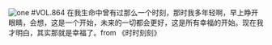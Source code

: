 ![one](http://image.wufazhuce.com/FqIJHzdQQitnOypkCxLNEa2DCzE4)
#VOL.864
在我生命中曾有过那么一个时刻，那时我多年轻啊，早上睁开眼睛，会想，这是一个开始，未来的一切都会更好，这是所有幸福的开始。现在我才明白，其实那就是幸福了。from 《时时刻刻》